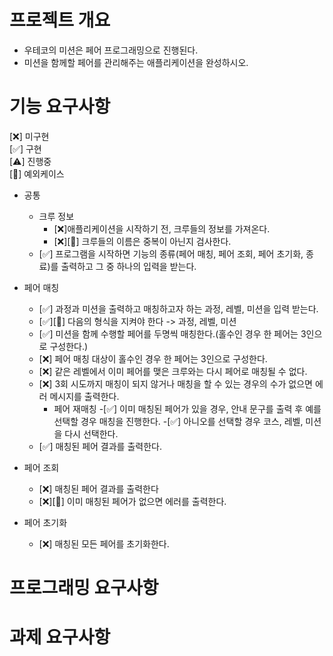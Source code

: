 # 프로젝트 개요
- 우테코의 미션은 페어 프로그래밍으로 진행된다.
- 미션을 함께할 페어를 관리해주는 애플리케이션을 완성하시오.

# 기능 요구사항

[❌] 미구현    
[✅] 구현   
[⚠️] 진행중     
[🚨] 예외케이스
- 공통
	- 크루 정보
		- [❌]애플리케이션을 시작하기 전, 크루들의 정보를 가져온다.
		- [❌][🚨] 크루들의 이름은 중복이 아닌지 검사한다.
	- [✅] 프로그램을 시작하면 기능의 종류(페어 매칭, 페어 조회, 페어 초기화, 종료)를 출력하고 그 중 하나의 입력을 받는다.

- 페어 매칭
	- [✅] 과정과 미션을 출력하고 매칭하고자 하는 과정, 레벨, 미션을 입력 받는다.
	- [✅][🚨] 다음의 형식을 지켜야 한다 -> 과정, 레벨, 미션
	- [✅] 미션을 함께 수행할 페어를 두명씩 매칭한다.(홀수인 경우 한 페어는 3인으로 구성한다.)
	- [❌] 페어 매칭 대상이 홀수인 경우 한 페어는 3인으로 구성한다.
	- [❌] 같은 레벨에서 이미 페어를 맺은 크루와는 다시 페어로 매칭될 수 없다.
	- [❌] 3회 시도까지 매칭이 되지 않거나 매칭을 할 수 있는 경우의 수가 없으면 에러 메시지를 출력한다.
		- 페어 재매칭
			-[✅] 이미 매칭된 페어가 있을 경우, 안내 문구를 출력 후 예를 선택할 경우 매칭을 진행한다.
			-[✅] 아니오를 선택할 경우 코스, 레벨, 미션을 다시 선택한다.
	- [✅] 매칭된 페어 결과를 출력한다.
- 페어 조회
	- [❌] 매칭된 페어 결과를 출력한다
	- [❌][🚨] 이미 매칭된 페어가 없으면 에러를 출력한다.

- 페어 초기화
	- [❌] 매칭된 모든 페어를 초기화한다.

# 프로그래밍 요구사항

# 과제 요구사항

